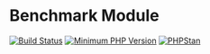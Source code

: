 # Benchmark Module
[![Build Status](https://travis-ci.org/spryker-sdk/benchmark.svg?branch=master)](https://travis-ci.org/spryker-sdk/composer-constrainer)
[![Minimum PHP Version](http://img.shields.io/badge/php-%3E%3D%207.2-8892BF.svg)](https://php.net/)
[![PHPStan](https://img.shields.io/badge/PHPStan-enabled-brightgreen.svg?style=flat)](https://github.com/phpstan/phpstan)
